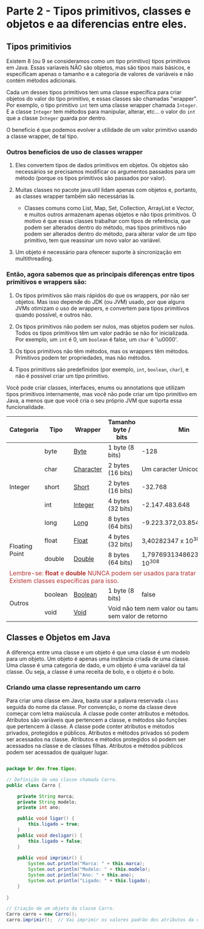 # Parte 2 - Tipos primitivos, classes e objetos e aa diferencias entre eles.

## Tipos primitivios

Existem 8 (ou 9 se consideramos como um tipo primitivo) tipos primitivos em Java. Essas variaveis NÃO são objetos, mas são tipos mais básicos, e especificam apenas o tamanho e a categoria de valores de variáveis e não contém métodos adicionais.

Cada um desses tipos primitivos tem uma classe específica para criar objetos do valor do tipo primitivo, e essas classes são chamadas "wrapper". Por exemplo, o tipo primitivo `int` tem uma classe wrapper chamada `Integer`. E a classe `Integer` tem métodos para manipular, alterar, etc... o valor do `int` que a classe `Integer` guarda por dentro.

O beneficio é que podemos evolver a utilidade de um valor primitivo usando a classe wrapper, de tal tipo.

### Outros beneficios de uso de classes wrapper

1. Eles convertem tipos de dados primitivos em objetos. Os objetos são necessários se precisamos modificar os argumentos passados para um método (porque os tipos primitivos são passados por valor).

2. Muitas classes no pacote java.util lidam apenas com objetos e, portanto, as classes wrapper também são necessárias la.
   * Classes comuns como List, Map, Set, Collection, ArrayList e Vector, e muitos outros armazenam apenas objetos e não tipos primitivos. O motivo é que essas classes trabalhar com tipos de referência, que podem ser alterados dentro do método, mas tipos primitivos não podem ser alterados dentro do método, para alterar valor de um tipo primitivo, tem que reassinar um novo valor ao variável.

3. Um objeto é necessário para oferecer suporte à sincronização em multithreading.

### Então, agora sabemos que as principais diferenças entre tipos primitivos e wrappers são:

1. Os tipos primitivos são mais rápidos do que os wrappers, por não ser objetos. Mas isso depende do JDK (ou JVM) usado, por que alguns JVMs otimizam o uso de wrappers, e convertem para tipos primitivos quando possível, e outros não.

2. Os tipos primitivos não podem ser nulos, mas objetos podem ser nulos. Todos os tipos primitivos têm um valor padrão se não for inicializada. Por exemplo, um `int` é 0, um `boolean` é false, um `char` é '\u0000'.

3. Os tipos primitivos não têm métodos, mas os wrappers têm métodos. Primitivos podem ter propriedades, mas não métodos.

4. Tipos primitivos são predefinidos (por exemplo, `int`, `boolean`, `char`), e não é possivel criar um tipo primitivo.

Você pode criar classes, interfaces, enums ou annotations que utilizam tipos primitivos internamente, mas você não pode criar um tipo primitivo em Java, a menos que que você cria o seu próprio JVM que suporta essa funcionalidade.

<table>
    <thead>
        <tr>
            <th>Categoria</th>
            <th>Tipo</th>
            <th>Wrapper</th>
            <th>Tamanho <br>byte / bits</th>
            <th>Min</th>
            <th>Max</th>
            <th>Exemplo de uso</th>
        </tr>
    </thead>
    <tbody>
    <tr>
        <td rowspan="5">Integer</td>
        <td>byte</td>
        <td><a href="https://docs.oracle.com/en/java/javase/19/docs/api/java.base/java/lang/Byte.html">Byte</a></td> 
        <td>1 byte (8 bits)</td>
        <td>-128</td>
        <td>127</td>
        <td><pre>byte b = 65;</pre></td>
    </tr>
    <tr>
        <td>char</td>
        <td><a href="https://docs.oracle.com/en/java/javase/19/docs/api/java.base/java/lang/Character.html">Character</a></td>
        <td>2 bytes (16 bits)</td>
        <td colspan="2">Um caracter Unicode</td>
        <td><pre>char c = 'A';</pre></td>
    </tr>
    <tr>
        <td>short</td>
        <td><a href="https://docs.oracle.com/en/java/javase/19/docs/api/java.base/java/lang/Short.html">Short</a></td>
        <td>2 bytes (16 bits)</td>
        <td>-32.768</td>
        <td>32.767</td>
        <td><pre>short s = 65;</pre></td>
    </tr>
    <tr>
        <td>int</td>
        <td><a href="https://docs.oracle.com/en/java/javase/19/docs/api/java.base/java/lang/Integer.html">Integer</a></td>
        <td>4 bytes (32 bits)</td>
        <td>-2.147.483.648</td>
        <td>2.147.483.647</td>
        <td><pre>int i = 65;</pre></td>
    </tr>
    <tr>
        <td>long</td>
        <td><a href="https://docs.oracle.com/en/java/javase/19/docs/api/java.base/java/lang/Long.html">Long</a></td>
        <td>8 bytes (64 bits)</td>
        <td>-9.223.372,03.854.775.808</td>
        <td>9.223.372.036.854.775.807</td>
        <td><pre>long l = 65L;</pre></td>
    </tr>
    <tr>
        <td rowspan="2">Floating Point</td>
        <td>float</td>
        <td><a href="https://docs.oracle.com/en/java/javase/19/docs/api/java.base/java/lang/Float.html">Float</a></td>
        <td>4 bytes (32 bits)</td>
        <td>3,40282347 x 10<sup>38</sup></td>
        <td>1,40239846 x 10<sup>-45</sup></td>
        <td><pre>float f = 65f;</pre></td>
    </tr>
    <tr>
        <td>double</td>
        <td><a href="https://docs.oracle.com/en/java/javase/19/docs/api/java.base/java/lang/Double.html">Double</a></td>
        <td>8 bytes (64 bits)</td>
        <td>1,7976931348623157 x 10<sup>308</sup></td>
        <td>4,9406564584124654 x 10<sup>-324</sup></td>
        <td><pre>double = d = 65.55;</pre></td>
    </tr>
    <tr>
        <td colspan="7" style="color: #b43131">Lembre-se: <strong>float</strong> e <strong>double</strong> NUNCA podem ser usados para tratar
        valores moneatarios. Não importa se usa wrapper ou não. Existem classes especificas para isso. </td>
    </tr>
    <tr>
        <td rowspan="2">Outros</td>
        <td>boolean</td>
        <td><a href="https://docs.oracle.com/en/java/javase/19/docs/api/java.base/java/lang/Boolean.html">Boolean</a></td> 
        <td>1 byte (8 bits)</td>
        <td>false</td>
        <td>true</td>
        <td><pre>boolean b = false;</pre></td>
    </tr>
    <tr>
        <td>void</td>
        <td><a href="https://docs.oracle.com/en/java/javase/19/docs/api/java.base/java/lang/Void.html">Void</a></td> 
        <td colspan="4">Void não tem nem valor ou tamanho especifico. Normalmente usados para indicar metodos sem valor de retorno</td>
    </tr>
    </tbody>
</table>

## Classes e Objetos em Java

A diferença entre uma classe e um objeto é que uma classe é um modelo para um objeto. Um objeto é apenas uma instância criada de uma classe. Uma classe é uma categoria de dado, e um objeto é uma variável da tal classe. Ou seja, a classe é uma receita de bolo, e o objeto é o bolo.

### Criando uma classe representando um carro

Para criar uma classe em Java, basta usar a palavra reservada `class` seguida do nome da classe. Por convenção, o nome da classe deve começar com letra maiúscula. A classe pode conter atributos e métodos. Atributos são variáveis que pertencem a classe, e métodos são funções que pertencem à classe. A classe pode conter atributos e métodos privados, protegidos e públicos. Atributos e métodos privados só podem ser acessados na classe. Atributos e métodos protegidos só podem ser acessados na classe e de classes filhas. Atributos e métodos públicos podem ser acessados de qualquer lugar.

```java

package br.dev.free.tipos;

// Definição de uma classe chamada Carro.
public class Carro {

    private String marca;
    private String modelo;
    private int ano;

    public void ligar() {
        this.ligado = true;
    }
    public void desligar() {
        this.ligado = false;
    }
    
    public void imprimir() {
        System.out.println("Marca: " + this.marca);
        System.out.println("Modelo: " + this.modelo);
        System.out.println("Ano: " + this.ano);
        System.out.println("Ligado: " + this.ligado);
    }
    
}

// Criação de um objeto da classe Carro.
Carro carro = new Carro();
carro.imprimir();  // Vai imprimir os valores padrão dos atributos da classe Carro.

```
